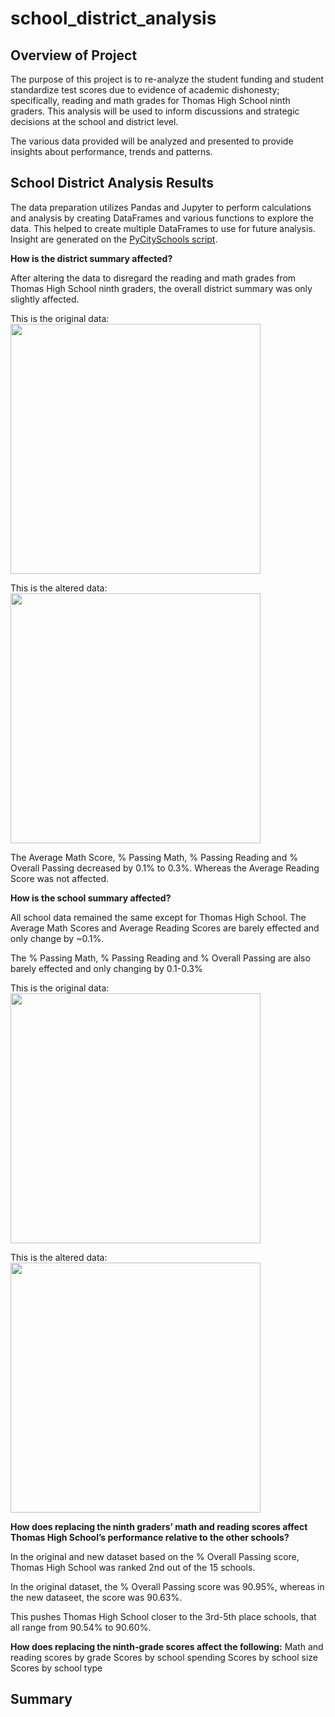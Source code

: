 # school_district_analysis

## Overview of Project

The purpose of this project is to re-analyze the student funding and student standardize test scores due to evidence of academic dishonesty; specifically, reading and math grades for Thomas High School ninth graders. This analysis will be used to inform discussions and strategic decisions at the school and district level. 

The various data provided will be analyzed and presented to provide insights about performance, trends and patterns. 

## School District Analysis Results

The data preparation utilizes Pandas and Jupyter to perform calculations and analysis by creating DataFrames and various functions to explore the data. This helped to create multiple DataFrames to use for future analysis. Insight are generated on the <a href="PyCitySchools_Challenge.ipynb">PyCitySchools script</a>. 

**How is the district summary affected?**

After altering the data to disregard the reading and math grades from Thomas High School ninth graders, the overall district summary was only slightly affected. 

This is the original data:
<img src="DistrictSummary_Original.png" width="400">

This is the altered data:
<img src="DisctrictSummary_New.png" width="400">

The Average Math Score, % Passing Math, % Passing Reading and % Overall Passing decreased by 0.1% to 0.3%. Whereas the Average Reading Score was not affected. 

**How is the school summary affected?**

All school data remained the same except for Thomas High School. The Average Math Scores and Average Reading Scores are barely effected and only change by ~0.1%.

The % Passing Math, % Passing Reading and % Overall Passing are also barely effected and only changing by 0.1-0.3%

This is the original data:
<img src="SchoolSummary_Original.png" width="400">

This is the altered data:
<img src="SchoolSummary_New.png" width="400">

**How does replacing the ninth graders’ math and reading scores affect Thomas High School’s performance relative to the other schools?**

In the original and new dataset based on the % Overall Passing score, Thomas High School was ranked 2nd out of the 15 schools.

In the original dataset, the % Overall Passing score was 90.95%, whereas in the new dataseet, the score was 90.63%. 

This pushes Thomas High School closer to the 3rd-5th place schools, that all range from 90.54% to 90.60%.

**How does replacing the ninth-grade scores affect the following:**
Math and reading scores by grade
Scores by school spending
Scores by school size
Scores by school type

## Summary
